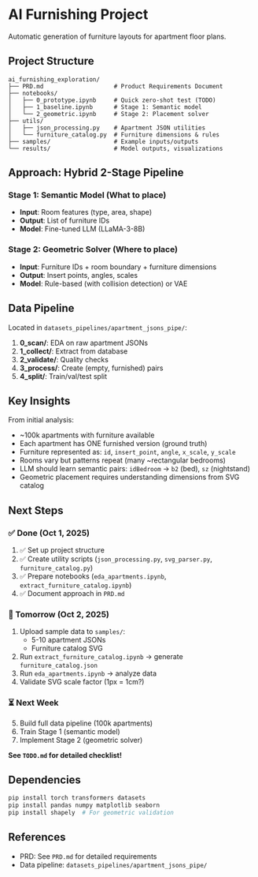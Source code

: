 # AI Furnishing Project

Automatic generation of furniture layouts for apartment floor plans.

## Project Structure

```
ai_furnishing_exploration/
├── PRD.md                    # Product Requirements Document
├── notebooks/
│   ├── 0_prototype.ipynb     # Quick zero-shot test (TODO)
│   ├── 1_baseline.ipynb      # Stage 1: Semantic model
│   └── 2_geometric.ipynb     # Stage 2: Placement solver
├── utils/
│   ├── json_processing.py    # Apartment JSON utilities
│   └── furniture_catalog.py  # Furniture dimensions & rules
├── samples/                  # Example inputs/outputs
└── results/                  # Model outputs, visualizations
```

## Approach: Hybrid 2-Stage Pipeline

### Stage 1: Semantic Model (What to place)
- **Input**: Room features (type, area, shape)
- **Output**: List of furniture IDs
- **Model**: Fine-tuned LLM (LLaMA-3-8B)

### Stage 2: Geometric Solver (Where to place)
- **Input**: Furniture IDs + room boundary + furniture dimensions
- **Output**: Insert points, angles, scales
- **Model**: Rule-based (with collision detection) or VAE

## Data Pipeline

Located in `datasets_pipelines/apartment_jsons_pipe/`:

1. **0_scan/**: EDA on raw apartment JSONs
2. **1_collect/**: Extract from database
3. **2_validate/**: Quality checks
4. **3_process/**: Create (empty, furnished) pairs
5. **4_split/**: Train/val/test split

## Key Insights

From initial analysis:
- ~100k apartments with furniture available
- Each apartment has ONE furnished version (ground truth)
- Furniture represented as: `id`, `insert_point`, `angle`, `x_scale`, `y_scale`
- Rooms vary but patterns repeat (many ~rectangular bedrooms)
- LLM should learn semantic pairs: `idBedroom` → `b2` (bed), `sz` (nightstand)
- Geometric placement requires understanding dimensions from SVG catalog

## Next Steps

### ✅ Done (Oct 1, 2025)
1. ✅ Set up project structure
2. ✅ Create utility scripts (`json_processing.py`, `svg_parser.py`, `furniture_catalog.py`)
3. ✅ Prepare notebooks (`eda_apartments.ipynb`, `extract_furniture_catalog.ipynb`)
4. ✅ Document approach in `PRD.md`

### 🔄 Tomorrow (Oct 2, 2025)
1. Upload sample data to `samples/`:
   - 5-10 apartment JSONs
   - Furniture catalog SVG
2. Run `extract_furniture_catalog.ipynb` → generate `furniture_catalog.json`
3. Run `eda_apartments.ipynb` → analyze data
4. Validate SVG scale factor (1px = 1cm?)

### ⏳ Next Week
5. Build full data pipeline (100k apartments)
6. Train Stage 1 (semantic model)
7. Implement Stage 2 (geometric solver)

**See `TODO.md` for detailed checklist!**

## Dependencies

```bash
pip install torch transformers datasets
pip install pandas numpy matplotlib seaborn
pip install shapely  # For geometric validation
```

## References

- PRD: See `PRD.md` for detailed requirements
- Data pipeline: `datasets_pipelines/apartment_jsons_pipe/`
